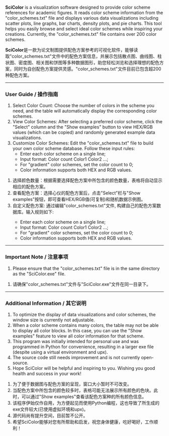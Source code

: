 
**SciColor** is a visualization software designed to provide color scheme references for academic figures. It reads color scheme information from the "color_schemes.txt" file and displays various data visualizations including scatter plots, line graphs, bar charts, density plots, and pie charts. This tool helps you easily browse and select ideal color schemes while inspiring your creations. Currently, the "color_schemes.txt" file contains over 200 color schemes.

**SciColor**是一款为论文制图提供配色方案参考的可视化软件，能够读取"color_schemes.txt"文件中的配色方案信息，并展示包括散点图、曲线图、柱状图、密度图、相关图和饼图等多种数据图形，助您轻松浏览和选择理想的配色方案，同时为自创配色方案提供灵感。"color_schemes.txt"文件目前已包含超200种配色方案。

---

### User Guide / 操作指南

1. Select Color Count: Choose the number of colors in the scheme you need, and the table will automatically display the corresponding color schemes.
2. View Color Schemes: After selecting a preferred color scheme, click the "Select" column and the "Show examples" button to view HEX/RGB values (which can be copied) and randomly generated example data visualizations.
3. Customize Color Schemes: Edit the "color_schemes.txt" file to build your own color scheme database. Follow these input rules:
    - Enter each color scheme on a single line;
    - Input format: Color count Color1 Color2 ...;
    - For "gradient" color schemes, set the color count to 0;
    - Color information supports both HEX and RGB values.
<ol start="1">
<li>选择颜色数量：根据需要选择配色方案中所包含的颜色数量，表格将自动显示相应的配色方案。</li>
<li>查看配色方案：选择心仪的配色方案后，点击"Select"栏与"Show examples"按钮，即可查看HEX/RGB值(可复制)和随机数据示例图。</li>
<li>自定义配色方案: 通过编辑"color_schemes.txt"文件, 构建自己的配色方案数据库。输入规则如下:</li>
  <ul>
    <li> Enter each color scheme on a single line;
    <li> Input format: Color count Color1 Color2 ...;
    <li> For "gradient" color schemes, set the color count to 0;
    <li> Color information supports both HEX and RGB values.
  </ul>
</ol>

---

### Important Note / 注意事项

1. Please ensure that the "color_schemes.txt" file is in the same directory as the "SciColor.exe" file.

<ol start="1">
<li>请确保"color_schemes.txt"文件与"SciColor.exe"文件在同一目录下。</li>
</ol>

---

### Additional Information / 其它说明

1. To optimize the display of data visualizations and color schemes, the window size is currently not adjustable.
2. When a color scheme contains many colors, the table may not be able to display all color blocks. In this case, you can use the "Show examples" feature to view all color information for that scheme.
3. This program was initially intended for personal use and was programmed in Python for convenience, resulting in a larger exe file (despite using a virtual environment and upx).
4. The source code still needs improvement and is not currently open-source.
5. Hope SciColor will be helpful and inspiring to you. Wishing you good health and success in your work!

<ol start="1">
<li>为了便于数据图与配色方案的呈现，窗口大小暂时不可改变。</li>
<li>当配色方案中所包含的颜色较多时，表格可能无法展示所有颜色的色块。此时，可以通过"Show examples"查看该配色方案种的所有颜色信息。</li>
<li>该程序伊始仅作自用，为方便起见而使用Python编程，这也导致了所生成的exe文件较大(已使用虚拟环境和upx)。</li>
<li>源代码尚有提升空间，目前暂不公开。</li>
<li>希望SciColor能够对您有所帮助和启发，祝您身体健康，吃好喝好，工作顺利！</li>
